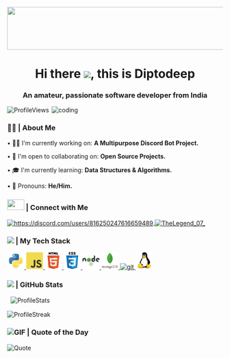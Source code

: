 <!-- Banner -->
<img align="center"
    src="https://readme-typing-svg.demolab.com/?font=Source+Code+Pro&weight=450&size=23&duration=2500&pause=1000&color=FF3C25&center=true&vCenter=true&width=450&lines=Developer+of+Nub+Bot+on+Discord;Open+Source+Enthusiast;3%2B+years+of+Coding+Experience"
    width="1000" height="100" />

<!-- Info -->
<h1 align="center"> Hi there <img src="https://github.com/TheDudeThatCode/TheDudeThatCode/blob/master/Assets/Hi.gif" width="30" />, this is Diptodeep </h1>
<h3 align="center"> An amateur, passionate software developer from India </h3>

<!-- Illustration -->
<img align="right" alt="coding" width="400" src="https://i.giphy.com/media/qgQUggAC3Pfv687qPC/giphy.webp" />

<!-- Profile Views -->
<p align="left"> 
    <img
        src="https://komarev.com/ghpvc/?username=thelegendev&label=Profile%20views&color=0e75b6&style=flat"
        alt="ProfileViews" /> 
    </p>

<!-- About Me -->
<h3 align="left"> 🙋‍♂️ | About Me </h3>
<p align="left">

• 👨‍💻 I'm currently working on: **A Multipurpose Discord Bot Project.**

• 🤝 I'm open to collaborating on: **Open Source Projects.**

• 🎓 I'm currently learning: **Data Structures & Algorithms.**

• 👤 Pronouns: **He/Him.**
</p>

<!-- Connect with Me -->
<h3 align="left"> <img src="https://github.com/TheDudeThatCode/TheDudeThatCode/blob/master/Assets/Handshake.gif" width="40" height="25"> | Connect with Me </h3>
<p align="left">
    <a href="https://discord.com/users/816250247616659489" target="blank">
        <img align="center"
            src="https://raw.githubusercontent.com/rahuldkjain/github-profile-readme-generator/master/src/images/icons/Social/discord.svg"
            alt="https://discord.com/users/816250247616659489" height="40" width="40" />
        </a>
    <a href="https://twitter.com/TheLegend_07_" target="blank">
        <img align="center"
            src="https://img.freepik.com/free-vector/new-2023-twitter-logo-x-icon-design_1017-45418.jpg"
            alt="TheLegend_07_" height="40" width="40" />
        </a>
</p>

<!-- My Tech Stack -->
<h3 align="left"> <img src="https://github.com/TheDudeThatCode/TheDudeThatCode/blob/master/Assets/Developer.gif" width="35" /> | My Tech Stack </h3>
<p align="left">
    <a href="https://www.python.org" target="_blank" rel="noreferrer"> 
        <img
            src="https://raw.githubusercontent.com/devicons/devicon/master/icons/python/python-original.svg"
            alt="python" width="40" height="40" /> 
        </a>
    <a href="https://developer.mozilla.org/en-US/docs/Web/JavaScript" target="_blank" rel="noreferrer"> 
        <img
            src="https://raw.githubusercontent.com/devicons/devicon/master/icons/javascript/javascript-original.svg"
            alt="javascript" width="40" height="40" /> 
        </a>
    <a href="https://www.w3.org/html/" target="_blank" rel="noreferrer"> 
        <img
            src="https://raw.githubusercontent.com/devicons/devicon/master/icons/html5/html5-original-wordmark.svg"
            alt="html5" width="40" height="40" /> 
        </a>
    <a href="https://www.w3schools.com/css/" target="_blank" rel="noreferrer"> 
        <img
            src="https://raw.githubusercontent.com/devicons/devicon/master/icons/css3/css3-original-wordmark.svg"
            alt="css3" width="40" height="40" /> 
        </a>
    <a href="https://nodejs.org" target="_blank" rel="noreferrer"> 
        <img
            src="https://raw.githubusercontent.com/devicons/devicon/master/icons/nodejs/nodejs-original-wordmark.svg"
            alt="nodejs" width="40" height="40" />
        </a>
    <a href="https://www.mongodb.com/" target="_blank" rel="noreferrer"> 
        <img
            src="https://raw.githubusercontent.com/devicons/devicon/master/icons/mongodb/mongodb-original-wordmark.svg"
            alt="mongodb" width="40" height="40" /> 
        </a>
    <a href="https://git-scm.com/" target="_blank" rel="noreferrer">
        <img
            src="https://www.vectorlogo.zone/logos/git-scm/git-scm-icon.svg"
            alt="git" width="40" height="40"/>
        </a>
    <a href="https://www.linux.org/" target="_blank" rel="noreferrer">
        <img
            src="https://raw.githubusercontent.com/devicons/devicon/master/icons/linux/linux-original.svg"
            alt="linux" width="40" height="40"/>
        </a>
</p>

<!-- GitHub Stats -->
<h3 align="left"> <img src='https://raw.githubusercontent.com/gist/theAdityaNVS/f5b585d1082da2dffffea32434f37956/raw/7f9552d0a179b4f84059259fa878199e369b069c/GitHub-logo.gif' width='30' /> | GitHub Stats </h3>
<p align="left">
<p>&nbsp;
    <img align="center"
        src="https://github-readme-stats.vercel.app/api?username=TheLegenDev&theme=onedark&hide_border=true&include_all_commits=false&count_private=false"
        alt="ProfileStats" />
    </p>
<p><img align="center"
        src="https://github-readme-streak-stats.herokuapp.com/?user=TheLegenDev&theme=onedark&hide_border=true"
        alt="ProfileStreak" />
    </p>
</p>

<!-- Quote of the Day -->
<h3 align="left"> <img alt="GIF" src="https://github.com/TheDudeThatCode/TheDudeThatCode/blob/master/Assets/hmm.gif" width="20" /> | Quote of the Day </h3>
<p align="left">
<p>
    <img align="center" src="https://quotes-github-readme.vercel.app/api?type=horizontal&theme=gruvbox"
        alt="Quote" />
    </p>
</p>

